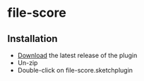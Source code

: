 # file-score

## Installation

- [Download](https://github.com/monzo/file-score/releases/latest) the latest release of the plugin
- Un-zip
- Double-click on file-score.sketchplugin
